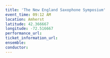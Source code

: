 ```yaml
---
title: 'The New England Saxophone Symposium'
event_time: 09:12 AM
location: Amherst
latitude: 42.366667
longitude: -72.516667
performance_url: 
ticket_information_url: 
ensemble: 
conductor: 
---
```

